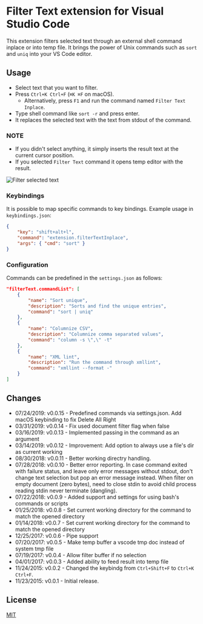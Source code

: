 # Filter Text extension for Visual Studio Code

This extension filters selected text through an external shell command inplace or into temp file.
It brings the power of Unix commands such as `sort` and `uniq` into your VS Code editor.

## Usage

* Select text that you want to filter.
* Press `Ctrl+K Ctrl+F` (`⌘K ⌘F` on macOS).
    * Alternatively, press `F1` and run the command named `Filter Text Inplace`.
* Type shell command like `sort -r` and press enter.
* It replaces the selected text with the text from stdout of the command.

### NOTE

* If you didn't select anything, it simply inserts the result text at the current cursor position.
* If you selected `Filter Text` command it opens temp editor with the result.


![Filter selected text](images/filtertext.gif)

### Keybindings

It is possible to map specific commands to key bindings. Example usage in `keybindings.json`:

```json
{
    "key": "shift+alt+l",
    "command": "extension.filterTextInplace",
    "args": { "cmd": "sort" }
}
```

### Configuration

Commands can be predefined in the `settings.json` as follows:

```json
"filterText.commandList": [
    {
        "name": "Sort unique",
        "description": "Sorts and find the unique entries",
        "command": "sort | uniq"
    },
    {
        "name": "Columnize CSV",
        "description": "Columnize comma separated values",
        "command": "column -s \",\" -t"
    },
    {
        "name": "XML lint",
        "description": "Run the command through xmllint",
        "command": "xmllint --format -"
    }
]

```
## Changes

* 07/24/2019: v0.0.15 - Predefined commands via settings.json. Add macOS keybinding to fix Delete All Right
* 03/31/2019: v0.0.14 - Fix used document filter flag when false
* 03/16/2019: v0.0.13 - Implemented passing in the command as an argument
* 03/14/2019: v0.0.12 - Improvement: Add option to always use a file's dir as current working
* 08/30/2018: v0.0.11 - Better working directry handling.
* 07/28/2018: v0.0.10 - Better error reporting. In case command exited with failure status, and leave only error messages without stdout, don't change text selection but pop an error message instead. When filter on empty document (zero bytes), need to close stdin to avoid child process reading stdin never terminate (dangling).
* 07/22/2018: v0.0.9 - Added support and settings for using bash's commands or scripts
* 01/25/2018: v0.0.8 - Set current working directory for the command to match the opened directory
* 01/14/2018: v0.0.7 - Set current working directory for the command to match the opened directory
* 12/25/2017: v0.0.6 - Pipe support
* 07/20/2017: v0.0.5 - Make temp buffer a vscode tmp doc instead of system tmp file
* 07/19/2017: v0.0.4 - Allow filter buffer if no selection
* 04/01/2017: v0.0.3 - Added ability to feed result into temp file
* 11/24/2015: v0.0.2 - Changed the keybindg from `Ctrl+Shift+F` to `Ctrl+K Ctrl+F`.
* 11/23/2015: v0.0.1 - Initial release.

## License

[MIT](https://github.com/yhirose/vscode-filtertext/blob/master/LICENSE)
